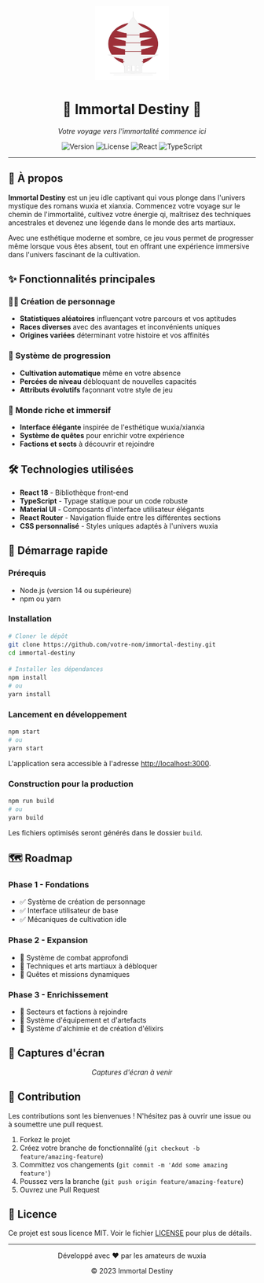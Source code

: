<div align="center">
  <img src="./logo.png" alt="Immortal Destiny Logo" width="150" height="150">
  <h1>🐉 Immortal Destiny 🐉</h1>
  <p><em>Votre voyage vers l'immortalité commence ici</em></p>
</div>

<p align="center">
  <img src="https://img.shields.io/badge/version-0.1.0-blue" alt="Version">
  <img src="https://img.shields.io/badge/license-MIT-green" alt="License">
  <img src="https://img.shields.io/badge/react-18.2.0-61DAFB" alt="React">
  <img src="https://img.shields.io/badge/typescript-4.9.5-3178C6" alt="TypeScript">
</p>

---

## 📜 À propos

**Immortal Destiny** est un jeu idle captivant qui vous plonge dans l'univers mystique des romans wuxia et xianxia. Commencez votre voyage sur le chemin de l'immortalité, cultivez votre énergie qi, maîtrisez des techniques ancestrales et devenez une légende dans le monde des arts martiaux.

Avec une esthétique moderne et sombre, ce jeu vous permet de progresser même lorsque vous êtes absent, tout en offrant une expérience immersive dans l'univers fascinant de la cultivation.

## ✨ Fonctionnalités principales

### 🧙‍♂️ Création de personnage
- **Statistiques aléatoires** influençant votre parcours et vos aptitudes
- **Races diverses** avec des avantages et inconvénients uniques
- **Origines variées** déterminant votre histoire et vos affinités

### 🔄 Système de progression
- **Cultivation automatique** même en votre absence
- **Percées de niveau** débloquant de nouvelles capacités
- **Attributs évolutifs** façonnant votre style de jeu

### 🏯 Monde riche et immersif
- **Interface élégante** inspirée de l'esthétique wuxia/xianxia
- **Système de quêtes** pour enrichir votre expérience
- **Factions et sects** à découvrir et rejoindre

## 🛠️ Technologies utilisées

- **React 18** - Bibliothèque front-end
- **TypeScript** - Typage statique pour un code robuste
- **Material UI** - Composants d'interface utilisateur élégants
- **React Router** - Navigation fluide entre les différentes sections
- **CSS personnalisé** - Styles uniques adaptés à l'univers wuxia

## 🚀 Démarrage rapide

### Prérequis
- Node.js (version 14 ou supérieure)
- npm ou yarn

### Installation

```bash
# Cloner le dépôt
git clone https://github.com/votre-nom/immortal-destiny.git
cd immortal-destiny

# Installer les dépendances
npm install
# ou
yarn install
```

### Lancement en développement

```bash
npm start
# ou
yarn start
```

L'application sera accessible à l'adresse [http://localhost:3000](http://localhost:3000).

### Construction pour la production

```bash
npm run build
# ou
yarn build
```

Les fichiers optimisés seront générés dans le dossier `build`.

## 🗺️ Roadmap

### Phase 1 - Fondations
- ✅ Système de création de personnage
- ✅ Interface utilisateur de base
- ✅ Mécaniques de cultivation idle

### Phase 2 - Expansion
- 🔄 Système de combat approfondi
- 🔄 Techniques et arts martiaux à débloquer
- 🔄 Quêtes et missions dynamiques

### Phase 3 - Enrichissement
- 📝 Secteurs et factions à rejoindre
- 📝 Système d'équipement et d'artefacts
- 📝 Système d'alchimie et de création d'élixirs

## 📸 Captures d'écran

<div align="center">
  <p><em>Captures d'écran à venir</em></p>
</div>

## 🤝 Contribution

Les contributions sont les bienvenues ! N'hésitez pas à ouvrir une issue ou à soumettre une pull request.

1. Forkez le projet
2. Créez votre branche de fonctionnalité (`git checkout -b feature/amazing-feature`)
3. Committez vos changements (`git commit -m 'Add some amazing feature'`)
4. Poussez vers la branche (`git push origin feature/amazing-feature`)
5. Ouvrez une Pull Request

## 📄 Licence

Ce projet est sous licence MIT. Voir le fichier [LICENSE](LICENSE) pour plus de détails.

---

<div align="center">
  <p>Développé avec ❤️ par les amateurs de wuxia</p>
  <p>© 2023 Immortal Destiny</p>
</div> 
